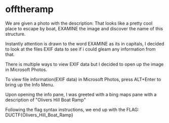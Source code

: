 offtheramp
============
We are given a photo with the description:
That looks like a pretty cool place to escape by boat, EXAMINE the image and discover the name of this structure. 

Instantly attention is drawn to the word EXAMINE as its in capitals, I decided to look at the files EXIF data to see if i could gleam any information from that.

There is multiple ways to view EXIF data but I decided to open up the image in Microsoft Photos.

To view file information(EXIF data) in Microsoft Photos, press ALT+Enter to bring up the Info Menu.

Upon opening the info pane, I was greeted with a bing maps pane with a description of "Olivers Hill Boat Ramp"

Following the flag syntax instructions, we end up with the FLAG:
DUCTF{Olivers_Hill_Boat_Ramp}
